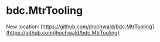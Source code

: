 # bdc.MtrTooling

New location: [https://github.com/jhochwald/bdc.MtrTooling](https://github.com/jhochwald/bdc.MtrTooling)